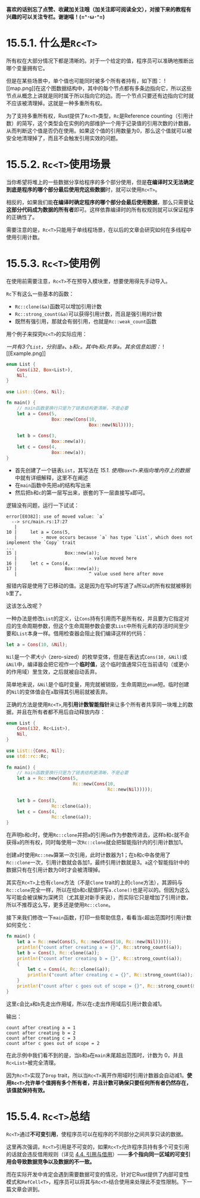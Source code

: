 **喜欢的话别忘了点赞、收藏加关注哦（加关注即可阅读全文），对接下来的教程有兴趣的可以关注专栏。谢谢喵！(=^･ω･^=)**
# 15.5.1. 什么是`Rc<T>`
所有权在大部分情况下都是清晰的。对于一个给定的值，程序员可以准确地推断出哪个变量拥有它。

但是在某些场景中，单个值也可能同时被多个所有者持有，如下图：
![[map.png]]在这个图数据结构中，其中的每个节点都有多条边指向它，所以这些节点从概念上讲就是同时属于所以指向它的边。而一个节点只要还有边指向它时就不应该被清理掉。这就是一种多重所有权。

为了支持多重所有权，Rust提供了`Rc<T>`类型，`Rc`是Reference counting（引用计数）的简写，这个类型会在实例的内部维护一个用于记录值的引用次数的计数器，从而判断这个值是否仍在使用。如果这个值的引用数量为0，那么这个值就可以被安全地清理掉了，而且不会触发引用实效的问题。

# 15.5.2. `Rc<T>`使用场景
当你希望将堆上的一些数据分享给程序的多个部分使用，但是**在编译时又无法确定到底是程序的哪个部分最后使用完这些数据**时，就可以使用`Rc<T>`。

相反的，如果我们能**在编译时确定程序的哪个部分会最后使用数据**，那么只需要**让这部分代码成为数据的所有者**即可。这样依靠编译时的所有权规则就可以保证程序的正确性了。

需要注意的是，`Rc<T>`只能用于单线程场景，在以后的文章会研究如何在多线程中使用引用计数。

# 15.5.3. `Rc<T>`使用例
在使用前需要注意，`Rc<T>`不在预导入模块里，想要使用得先手动导入。

`Rc`下有这么一些基本的函数：
- `Rc::clone(&a)`函数可以增加引用计数
- `Rc::strong_count(&a)`可以获得引用计数，而且是强引用的计数
- 既然有强引用，那就会有弱引用，也就是`Rc::weak_count`函数

用个例子来探究`Rc<T>`的实际应用：

*一共有3个`List`，分别是`a`、`b`和`c`。其中`b`和`c`共享`a`。其余信息如图：*
![[Example.png]]
```rust
enum List {  
    Cons(i32, Box<List>),  
    Nil,  
}  
  
use List::{Cons, Nil};

fn main() {
	// main函数里换行只是为了链表结构更清晰，不是必要
    let a = Cons(5,  
                 Box::new(Cons(10,  
                               Box::new(Nil))));  
      
    let b = Cons(3,  
                 Box::new(a));  
    let c = Cons(4,  
                 Box::new(a));  
}
```
- 首先创建了一个链表`List`，其写法在 *15.1. 使用`Box<T>`来指向堆内存上的数据* 中就有详细解释，这里不在阐述
- 在`main`函数中先把`a`的结构写出来
- 然后把`b`和`c`的第一层写出来，嵌套的下一层直接写`a`即可。

逻辑没有问题，运行一下试试：
```
error[E0382]: use of moved value: `a`
  --> src/main.rs:17:27
   |
10 |     let a = Cons(5,
   |         - move occurs because `a` has type `List`, which does not implement the `Copy` trait
...
15 |                  Box::new(a));
   |                           - value moved here
16 |     let c = Cons(4,
17 |                  Box::new(a));
   |                           ^ value used here after move
```
报错内容是使用了已移动的值。这是因为在写`b`时写道了`a`所以`a`的所有权就被移到`b`里了。

这该怎么改呢？

一种办法是修改`List`的定义，让`Cons`持有引用而不是所有权，并且要为它指定对应的生命周期参数，但这个生命周期参数会要求`List`中所有元素的存活时间至少要和`List`本身一样。借用检查器会阻止我们编译这样的代码：
```rust
let a = Cons(10, &Nil);
```
`Nil`是一个*零大小*（zero-sized）的枚举变体，但是在表达式`Cons(10, &Nil)`或`&Nil`中，编译器会把它视作一个**临时值**，这个临时值通常只在当前语句（或更小的作用域）里生效，之后就被自动丢弃。

简单地来说，`&Nil`是个临时变量，用完就被销毁，生命周期比`enum`短。临时创建的`Nil`的变体值会在`a`取得其引用前就被丢弃。

正确的方法是使用`Rc<T>`,用**引用计数智能指针**来让多个所有者共享同一块堆上的数据，并且在所有者都不用后自动释放内存：
```rust
enum List {  
    Cons(i32, Rc<List>),  
    Nil,  
}  
  
use List::{Cons, Nil};  
use std::rc::Rc;  
  
fn main() {  
    // main函数里换行只是为了链表结构更清晰，不是必要  
    let a = Rc::new(Cons(5,   
                         Rc::new(Cons(10,   
                                      Rc::new(Nil)))));  
      
    let b = Cons(3,  
                 Rc::clone(&a));  
    let c = Cons(4,  
                 Rc::clone(&a));  
}
```
在声明`b`和`c`时，使用`Rc::clone`并把`a`的引用`&a`作为参数传进去，这样`b`和`c`就不会获得`a`的所有权，同时每使用一次`Rc::clone`就会把智能指针内的引用计数加1。

创建`a`时使用`Rc::new`算第一次引用，此时计数器为1；在`b`和`c`中各使用了`Rc::clone`一次，引用计数就会各加1，最终引用计数就是3。`a`这个智能指针中的数据只有在引用计数为0时才会被清理掉。

其实在`Rc<T>`上也有`clone`方法（不是`Clone` trait的上的`clone`方法），其源码与`Rc::clone`完全一样，所以在给`b`和`c`赋值时写`a.clone()`也是可以的。但因为这么写可能会被误解为深拷贝（尤其是对新手来说），而实际它只是增加了引用计数，所以不推荐这么写，更多还是使用`Rc::clone`。

接下来我们修改一下`main`函数，打印一些帮助信息，看看当`c`超出范围时引用计数如何变化：
```rust
fn main() {
    let a = Rc::new(Cons(5, Rc::new(Cons(10, Rc::new(Nil)))));
    println!("count after creating a = {}", Rc::strong_count(&a));
    let b = Cons(3, Rc::clone(&a));
    println!("count after creating b = {}", Rc::strong_count(&a));
    {
        let c = Cons(4, Rc::clone(&a));
        println!("count after creating c = {}", Rc::strong_count(&a));
    }
    println!("count after c goes out of scope = {}", Rc::strong_count(&a));
}
```
这里`c`会比`a`和`b`先走出作用域，所以在`c`走出作用域后引用计数会减1。

输出：
```
count after creating a = 1 
count after creating b = 2 
count after creating c = 3 
count after c goes out of scope = 2
```
在此示例中我们看不到的是，当`b`和`a`在`main`末尾超出范围时，计数为 0，并且`Rc<List>`被完全清理。

因为`Rc<T>`实现了`Drop` trait，所以当`Rc<T>`离开作用域时引用计数器会自动减1。**使用`Rc<T>`允许单个值拥有多个所有者，并且计数可确保只要任何所有者仍然存在，该值就保持有效。**

# 15.5.4. `Rc<T>`总结
`Rc<T>`通过**不可变引用**，使程序员可以在程序的不同部分之间共享只读的数据。

这里再次强调，`Rc<T>`引用是不可变的，如果`Rc<T>`允许程序员持有多个可变引用的话就会违反借用规则（详见 [4.4. 引用与借用](https://someb1oody.blog.csdn.net/article/details/144607463)）——**多个指向同一区域的可变引用会导致数据竞争以及数据的不一致。**

而在实际开发中肯定会遇到需要数据可变的情况，针对它Rust提供了内部可变性模式和`RefCell<T>`，程序员可以将其与`Rc<T>`结合使用来处理此不变性限制。下一篇文章会讲到。